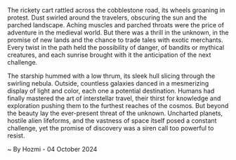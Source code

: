 
The rickety cart rattled across the cobblestone road, its wheels groaning in protest. Dust swirled around the travelers, obscuring the sun and the parched landscape. Aching muscles and parched throats were the price of adventure in the medieval world. But there was a thrill in the unknown, in the promise of new lands and the chance to trade tales with exotic merchants. Every twist in the path held the possibility of danger, of bandits or mythical creatures, and each sunrise brought with it the anticipation of the next challenge. 

The starship hummed with a low thrum, its sleek hull slicing through the swirling nebula. Outside, countless galaxies danced in a mesmerizing display of light and color, each one a potential destination. Humans had finally mastered the art of interstellar travel, their thirst for knowledge and exploration pushing them to the furthest reaches of the cosmos. But beyond the beauty lay the ever-present threat of the unknown. Uncharted planets, hostile alien lifeforms, and the vastness of space itself posed a constant challenge, yet the promise of discovery was a siren call too powerful to resist. 

~ By Hozmi - 04 October 2024
